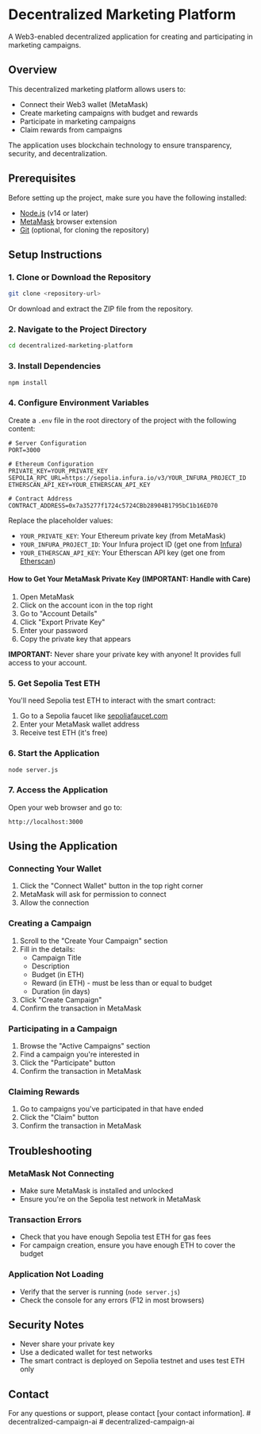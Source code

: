 # Decentralized Marketing Platform

A Web3-enabled decentralized application for creating and participating in marketing campaigns.

## Overview

This decentralized marketing platform allows users to:

- Connect their Web3 wallet (MetaMask)
- Create marketing campaigns with budget and rewards
- Participate in marketing campaigns
- Claim rewards from campaigns

The application uses blockchain technology to ensure transparency, security, and decentralization.

## Prerequisites

Before setting up the project, make sure you have the following installed:

- [Node.js](https://nodejs.org/) (v14 or later)
- [MetaMask](https://metamask.io/download/) browser extension
- [Git](https://git-scm.com/downloads) (optional, for cloning the repository)

## Setup Instructions

### 1. Clone or Download the Repository

```bash
git clone <repository-url>
```

Or download and extract the ZIP file from the repository.

### 2. Navigate to the Project Directory

```bash
cd decentralized-marketing-platform
```

### 3. Install Dependencies

```bash
npm install
```

### 4. Configure Environment Variables

Create a `.env` file in the root directory of the project with the following content:

```
# Server Configuration
PORT=3000

# Ethereum Configuration
PRIVATE_KEY=YOUR_PRIVATE_KEY
SEPOLIA_RPC_URL=https://sepolia.infura.io/v3/YOUR_INFURA_PROJECT_ID
ETHERSCAN_API_KEY=YOUR_ETHERSCAN_API_KEY

# Contract Address
CONTRACT_ADDRESS=0x7a35277f1724c5724CBb28904B1795bC1b16ED70
```

Replace the placeholder values:

- `YOUR_PRIVATE_KEY`: Your Ethereum private key (from MetaMask)
- `YOUR_INFURA_PROJECT_ID`: Your Infura project ID (get one from [Infura](https://infura.io/))
- `YOUR_ETHERSCAN_API_KEY`: Your Etherscan API key (get one from [Etherscan](https://etherscan.io/apis))

#### How to Get Your MetaMask Private Key (IMPORTANT: Handle with Care)

1. Open MetaMask
2. Click on the account icon in the top right
3. Go to "Account Details"
4. Click "Export Private Key"
5. Enter your password
6. Copy the private key that appears

**IMPORTANT:** Never share your private key with anyone! It provides full access to your account.

### 5. Get Sepolia Test ETH

You'll need Sepolia test ETH to interact with the smart contract:

1. Go to a Sepolia faucet like [sepoliafaucet.com](https://sepoliafaucet.com/)
2. Enter your MetaMask wallet address
3. Receive test ETH (it's free)

### 6. Start the Application

```bash
node server.js
```

### 7. Access the Application

Open your web browser and go to:

```
http://localhost:3000
```

## Using the Application

### Connecting Your Wallet

1. Click the "Connect Wallet" button in the top right corner
2. MetaMask will ask for permission to connect
3. Allow the connection

### Creating a Campaign

1. Scroll to the "Create Your Campaign" section
2. Fill in the details:
   - Campaign Title
   - Description
   - Budget (in ETH)
   - Reward (in ETH) - must be less than or equal to budget
   - Duration (in days)
3. Click "Create Campaign"
4. Confirm the transaction in MetaMask

### Participating in a Campaign

1. Browse the "Active Campaigns" section
2. Find a campaign you're interested in
3. Click the "Participate" button
4. Confirm the transaction in MetaMask

### Claiming Rewards

1. Go to campaigns you've participated in that have ended
2. Click the "Claim" button
3. Confirm the transaction in MetaMask

## Troubleshooting

### MetaMask Not Connecting

- Make sure MetaMask is installed and unlocked
- Ensure you're on the Sepolia test network in MetaMask

### Transaction Errors

- Check that you have enough Sepolia test ETH for gas fees
- For campaign creation, ensure you have enough ETH to cover the budget

### Application Not Loading

- Verify that the server is running (`node server.js`)
- Check the console for any errors (F12 in most browsers)

## Security Notes

- Never share your private key
- Use a dedicated wallet for test networks
- The smart contract is deployed on Sepolia testnet and uses test ETH only

## Contact

For any questions or support, please contact [your contact information].
#   d e c e n t r a l i z e d - c a m p a i g n - a i  
 #   d e c e n t r a l i z e d - c a m p a i g n - a i  
 